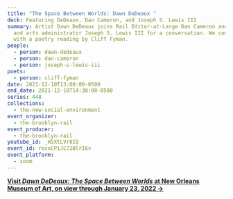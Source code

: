 ```yaml
---
title: "The Space Between Worlds: Dawn DeDeaux "
deck: Featuring DeDeaux, Dan Cameron, and Joseph S. Lewis III
summary: Artist Dawn DeDeaux joins Rail Editor-at-Large Dan Cameron and artist
  and arts administrator Joseph S. Lewis III for a conversation. We conclude
  with a poetry reading by Cliff Fyman.
people:
  - person: dawn-dedeaux
  - person: dan-cameron
  - person: joseph-s-lewis-iii
poets:
  - person: cliff-fyman
date: 2021-12-10T13:00:00-0500
end_date: 2021-12-10T14:30:00-0500
series: 448
collections:
  - the-new-social-environment
event_organizer:
  - the-brooklyn-rail
event_producer:
  - the-brooklyn-rail
youtube_id: _H5XtLVr8IQ
event_id: recxCPiJC72BlrI6v
event_platform:
  - zoom
---
```

**[Visit *Dawn DeDeaux: The Space Between Worlds* at New Orleans Museum of Art, on view through January 23, 2022 →](https://noma.org/exhibitions/dawn-dedeaux-the-space-between-worlds/)**